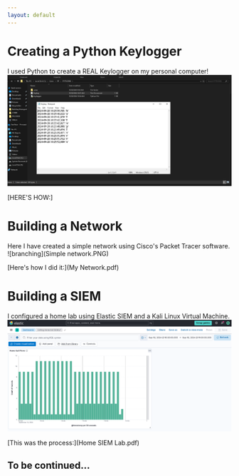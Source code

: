 ```yaml
---
layout: default
---
```



# Creating a Python Keylogger

I used Python to create a REAL Keylogger on my personal computer!
![branching](Captu.PNG)

[HERE'S HOW:]


# Building a Network

Here I have created a simple network using Cisco's Packet Tracer software.
![branching](Simple network.PNG)

[Here's how I did it:](My Network.pdf)


# Building a SIEM

I configured a home lab using Elastic SIEM and a Kali Linux Virtual Machine.
![branching](dashhh.PNG)

[This was the process:](Home SIEM Lab.pdf)





## To be continued...
